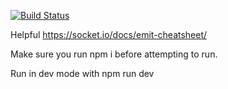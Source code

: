 [![Build Status](https://travis-ci.com/stephen-hansen/SE-181-Team-Project.svg?token=kHZPnAbV11Ez3wTfHx8A&branch=master)](https://travis-ci.com/stephen-hansen/SE-181-Team-Project)

Helpful
https://socket.io/docs/emit-cheatsheet/

Make sure you run
npm i
before attempting to run.

Run in dev mode with npm run dev
